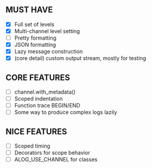 ## MUST HAVE
- [X] Full set of levels
- [X] Multi-channel level setting
- [ ] Pretty formatting
- [X] JSON formatting
- [X] Lazy message construction
- [X] (core detail) custom output stream, mostly for testing

## CORE FEATURES
- [ ] channel.with_metadata()
- [ ] Scoped indentation
- [ ] Function trace BEGIN/END
- [ ] Some way to produce complex logs lazily

## NICE FEATURES
- [ ] Scoped timing
- [ ] Decorators for scope behavior
- [ ] ALOG_USE_CHANNEL for classes
